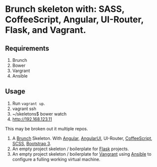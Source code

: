 # Brunch skeleton with: SASS, CoffeeScript, Angular, UI-Router, Flask, and Vagrant.

## Requirements

1. Brunch
2. Bower
3. Vargrant
4. Ansible

## Usage

1. Run `vagrant up`.
2. vagrant ssh
3. ~/skeletons$ bower watch
3. http://192.168.123.11

This may be broken out it multiple repos.
  1. A [Brunch](http://brunch.io) Skeleton. With [Angular](http://angularjs.org), [AngularUI](http://angular-ui.github.io), UI-Router, [CoffeeScript](http://coffeescript.org), [SCSS](http://sass-lang.com/), [Bootstrap 3](http://getbootstrap.com).
  2. An empty project skeleton / boilerplate for [Flask](http://flask.pocoo.org/) projects.
  3. An empty project skeleton / boilerplate for [Vangrant](http://www.vagrantup.com/) using [Ansible](http://www.ansible.com) to configure a fulling working virtual machine.
